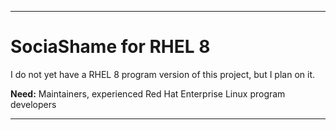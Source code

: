 
***

# SociaShame for RHEL 8

I do not yet have a RHEL 8 program version of this project, but I plan on it.

**Need:** Maintainers, experienced Red Hat Enterprise Linux program developers

***
